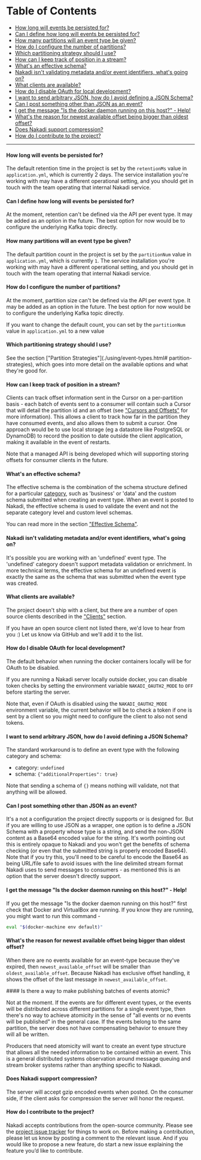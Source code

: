 
# Table of Contents

- [How long will events be persisted for?](#how-long-will-events-be-persisted-for)
- [Can I define how long will events be persisted for?](#can-i-define-how-long-will-events-be-persisted-for)
- [How many partitions will an event type be given?](#how-many-partitions-will-an-event-type-be-given)
- [How do I configure the number of partitions?](#how-do-i-configure-the-number-of-partitions)
- [Which partitioning strategy should I use?](#which-partitioning-strategy-should-i-use)
- [How can I keep track of position in a stream?](#how-can-i-keep-track-of-position-in-a-stream)
- [What's an effective schema?](#whats-an-effective-schema)
- [Nakadi isn't validating metadata and/or event identifiers, what's going on?](#nakadi-isnt-validating-metadata-andor-event-identifiers-whats-going-on)
- [What clients are available?](#what-clients-are-available)
- [How do I disable OAuth for local development?](#how-do-i-disable-oauth-for-local-development)
- [I want to send arbitrary JSON, how do I avoid defining a JSON Schema?](#i-want-to-send-arbitrary-json-how-do-i-avoid-defining-a-json-schema)
- [Can I post something other than JSON as an event?](#can-i-post-something-other-than-json-as-an-event)
- [I get the message "Is the docker daemon running on this host?" - Help!](#i-get-the-message-is-the-docker-daemon-running-on-this-host---help)
- [What's the reason for newest available offset being bigger than oldest offset?](#whats-the-reason-for-newest-available-offset-being-bigger-than-oldest-offset)
- [Does Nakadi support compression?](#does-nakadi-support-compression)
- [How do I contribute to the project?](#how-do-i-contribute-to-the-project)

----


#### How long will events be persisted for?

The default retention time in the project is set by the `retentionMs` value in `application.yml`, which is currently 2 days. The service installation you're working with may have a different operational setting, and you should get in touch with the team operating that internal Nakadi service. 

#### Can I define how long will events be persisted for?

At the moment, retention can't be defined via the API per event type. It may be added as an option in the future. The best option for now would be to configure the underlying Kafka topic directly.

#### How many partitions will an event type be given?

The default partition count in the project is set by the `partitionNum` value in `application.yml`, which is currently `1`. The service installation you're working with may have a different operational setting, and you should get in touch with the team operating that internal Nakadi service. 

#### How do I configure the number of partitions?

At the moment, partition size can't be defined via the API per event type. It may be added as an option in the future. The best option for now would be to configure the underlying Kafka topic directly. 

If you want to change the default count, you can set by the `partitionNum` value in `application.yml` to a new value

#### Which partitioning strategy should I use?

See the section ["Partition Strategies"](./using/event-types.html# partition-strategies), which goes into more detail on the available options and what they're good for.

#### How can I keep track of position in a stream?

Clients can track offset information sent in the Cursor on a per-partition basis - each batch of events sent to a consumer will contain such a Cursor that will detail the partition id and an offset (see ["Cursors and Offsets"](./using/consuming-events.html#cursors-and-offsets) for more information). This allows a client to track how far in the partition they have consumed events, and also allows them to submit a cursor. One approach would be to use local storage (eg a datastore like PostgreSQL or DynamoDB) to record the position to date outside the client application, making it available in the event of restarts.

Note that a managed API is being developed which will supporting storing offsets for consumer clients in the future.

#### What's an effective schema?

The effective schema is the combination of the schema structure defined for a particular [category](./using/event-types.html#event-types-and-categories), such as 'business' or 'data' and the custom schema submitted when creating an event type. When an event is posted to Nakadi, the effective schema is used to validate the event and not the separate category level and custom level schemas. 

You can read more in the section ["Effective Schema"](./using/event-types.html). 

#### Nakadi isn't validating metadata and/or event identifiers, what's going on?

It's possible you are working with an 'undefined' event type. The 'undefined' category doesn't support metadata validation or enrichment. In more technical terms, the effective schema for an undefined event is exactly the same as the schema that was submitted when the event type was created.

#### What clients are available?

The project doesn't ship with a client, but there are a number of open source clients described in the ["Clients"](./using/clients.html) section.

If you have an open source client not listed there, we'd love to hear from you :) Let us know via GitHub and we'll add it to the list.

#### How do I disable OAuth for local development?

The default behavior when running the docker containers locally will be for OAuth to be disabled. 

If you are running a Nakadi server locally outside docker, you can disable token checks by setting the environment variable `NAKADI_OAUTH2_MODE` to `OFF` before starting the server.

Note that, even if OAuth is disabled using the `NAKADI_OAUTH2_MODE` environment variable, the current behavior will be to check a token if one is sent by a client so you might need to configure the client to also not send tokens.

#### I want to send arbitrary JSON, how do I avoid defining a JSON Schema?

The standard workaround is to define an event type with the following category and schema:

 - category: `undefined` 
 - schema: `{"additionalProperties": true}`

Note that sending a schema of `{}` means nothing will validate, not that anything will be allowed.

#### Can I post something other than JSON as an event?

It's a not a configuration the project directly supports or is designed for. But if you are willing to use JSON as a wrapper, one option is to define a JSON Schema with a property whose type is a string, and send the non-JSON content as a Base64 encoded value for the string. It's worth pointing out this is entirely opaque to Nakadi and you won't get the benefits of schema checking (or even that the submitted string is properly encoded Base64). Note that if you try this, you'll need to be careful to encode the Base64 as being URL/file safe to avoid issues with the line delimited stream format Nakadi uses to send messages to consumers - as mentioned this is an option that the server doesn't directly support.  

#### I get the message "Is the docker daemon running on this host?" - Help!

If you get the message "Is the docker daemon running on this host?" first check that Docker and VirtualBox are running. If you know they are running, you might want to run this command -

```sh
eval "$(docker-machine env default)"
```

#### What's the reason for newest available offset being bigger than oldest offset?

When there are no events available for an event-type because they've expired, then `newest_available_offset` will be smaller than `oldest_available_offset`. Because Nakadi has exclusive offset handling, it shows the offset of the last message in `newest_available_offset`.

#### Is there a way to make publishing batches of events atomic?

Not at the moment. If the events are for different event types, or the events will be distributed across different partitions for a single event type, then there's no way to achieve atomicity in the sense of "all events or no events will be published" in the general case. If the events belong to the same partition, the server does not have compensating behavior to ensure they will all be written.

Producers that need atomicity will want to create an event type structure that allows all the needed information to be contained within an event. This is a general distributed systems observation around message queuing and stream broker systems rather than anything specific to Nakadi.

#### Does Nakadi support compression?

The server will accept gzip encoded events when posted. On the consumer side, if the client asks for compression the server will honor the request.

#### How do I contribute to the project?

Nakadi accepts contributions from the open-source community. Please see the [project issue tracker](https://github.com/zalando/nakadi/issues) for things to work on. Before making a contribution, please let us know by posting a comment to the relevant issue. And if you would like to propose a new feature, do start a new issue explaining the feature you’d like to contribute.
